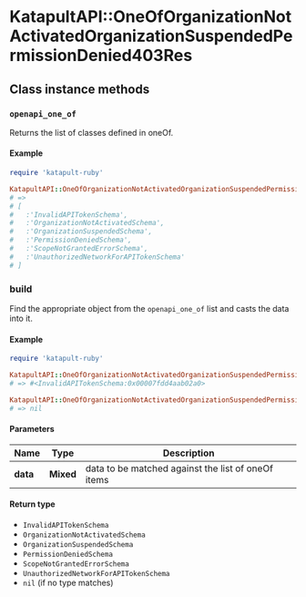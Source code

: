 # KatapultAPI::OneOfOrganizationNotActivatedOrganizationSuspendedPermissionDenied403Res

## Class instance methods

### `openapi_one_of`

Returns the list of classes defined in oneOf.

#### Example

```ruby
require 'katapult-ruby'

KatapultAPI::OneOfOrganizationNotActivatedOrganizationSuspendedPermissionDenied403Res.openapi_one_of
# =>
# [
#   :'InvalidAPITokenSchema',
#   :'OrganizationNotActivatedSchema',
#   :'OrganizationSuspendedSchema',
#   :'PermissionDeniedSchema',
#   :'ScopeNotGrantedErrorSchema',
#   :'UnauthorizedNetworkForAPITokenSchema'
# ]
```

### build

Find the appropriate object from the `openapi_one_of` list and casts the data into it.

#### Example

```ruby
require 'katapult-ruby'

KatapultAPI::OneOfOrganizationNotActivatedOrganizationSuspendedPermissionDenied403Res.build(data)
# => #<InvalidAPITokenSchema:0x00007fdd4aab02a0>

KatapultAPI::OneOfOrganizationNotActivatedOrganizationSuspendedPermissionDenied403Res.build(data_that_doesnt_match)
# => nil
```

#### Parameters

| Name | Type | Description |
| ---- | ---- | ----------- |
| **data** | **Mixed** | data to be matched against the list of oneOf items |

#### Return type

- `InvalidAPITokenSchema`
- `OrganizationNotActivatedSchema`
- `OrganizationSuspendedSchema`
- `PermissionDeniedSchema`
- `ScopeNotGrantedErrorSchema`
- `UnauthorizedNetworkForAPITokenSchema`
- `nil` (if no type matches)

